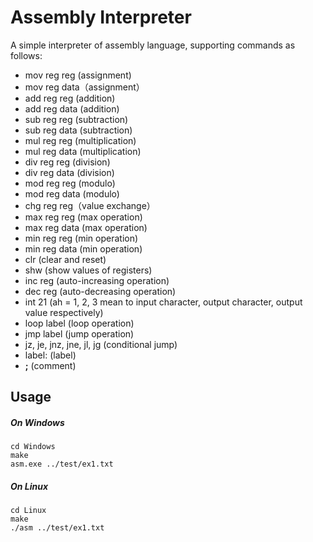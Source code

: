 Assembly Interpreter
=============

A simple interpreter of assembly language, supporting commands as follows:

- mov reg reg (assignment)
- mov reg data（assignment）
- add reg reg (addition)
- add reg data (addition)
- sub reg reg (subtraction)
- sub reg data (subtraction)
- mul reg reg (multiplication)
- mul reg data (multiplication)
- div reg reg (division)
- div reg data (division)
- mod reg reg (modulo)
- mod reg data (modulo)
- chg reg reg（value exchange）
- max reg reg (max operation)
- max reg data (max operation)
- min reg reg (min operation)
- min reg data (min operation)
- clr (clear and reset)
- shw (show values of registers)
- inc reg (auto-increasing operation)
- dec reg (auto-decreasing operation)
- int 21 (ah = 1, 2, 3 mean to input character, output character, output value respectively)
- loop label (loop operation)
- jmp label (jump operation)
- jz, je, jnz, jne, jl, jg (conditional jump)
- label: (label)
- **;** (comment)

## Usage

##### On Windows

	cd Windows
	make
	asm.exe ../test/ex1.txt

##### On Linux

	cd Linux
	make
	./asm ../test/ex1.txt
